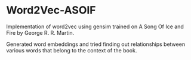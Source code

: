# Word2Vec-ASOIF
Implementation of word2vec using gensim trained on A Song Of Ice and Fire by George R. R. Martin.

Generated word embeddings and tried finding out relationships between various words that belong to the context of the book.
